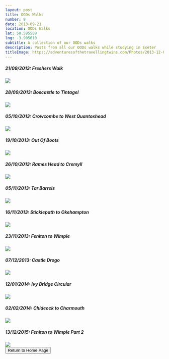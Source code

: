 ```yaml
---
layout: post
title: OODs Walks
number: 9
date: 2013-09-21
location: OODs Walks
lat: 50.595589
lng: -3.905610
subtitle: A collection of our OODs walks
description: Posts from all our OODs walks while studying in Exeter
titleImage: https://adventuresofthetravellingtwins.com/Photos/2013-12-07-CastleDrogo/4.jpg
---
```


<h5>21/09/2013: Freshers Walk</h5>
<a target="_blank" href="https://adventuresofthetravellingtwins.com/subposts/FresherWalk"><img src="https://lh3.googleusercontent.com/joHxznUAQIesKZrrVma9bbM1Y3VOL4-RX7l78SPE1bwTa9kU3bZ6IN53Z1EGkyH4BvLFM60U22crMbH5vaGyTDnHcxchOLhF1OadwbG7-GUDecv8_7XubcHzFiYy12WrsTdSLSlxFnE=w2400" class="image3"></a>

<h5>28/09/2013: Boscastle to Tintagel</h5>
<a target="_blank" href="https://adventuresofthetravellingtwins.com/subposts/BoscastleToTintagel"><img src="https://lh3.googleusercontent.com/65xIlLziGF7nI4eOs-IwysFdfUAzzoMrZ7_AWwW9QafKtOe3FdsX4j9RZgY1T8AdyMtzuQg_SAz9Hu9ZeAYd53N2_p3cZBlPekktti4DYrOSLGXxZ-Yg5G3dAYcrJ6MfmWLdez-5EMU=w2400" class="image3"></a>

<h5>05/10/2013: Crowcombe to West Quantoxhead</h5>
<a target="_blank" href="https://adventuresofthetravellingtwins.com/subposts/CrowcombeToWestQuantoxhead"><img src="https://lh3.googleusercontent.com/hakr6gi0Tp5ilEZVA7IAiqmEmmjkdWwpb_Sehi6TAHCfVZg_YA5c5Xca2AESo57ZTUpqpTpCU5wC9CO-shh1wrBX3NE89dYRsX4f54QtDi9Oviv7qKmPIi0O-FSjE8dKVITnDEvB3NM=w2400" class="image3"></a>

<h5>19/10/2013: Out Of Boots</h5>
<a target="_blank" href="https://adventuresofthetravellingtwins.com/subposts/OutOfBoots"><img src="https://lh3.googleusercontent.com/Ex0K_Ue431wDi6W_T1p7ljQYnR-SdgwOb7_b7nxDjtboIGjt4dAhpacTMi7VmsRPn3GKn_JAKqx-ReiUKUJQsWSFT92N7WUn-TUi3WxDrVQ2CVbropplZ0nTlZJFpMbkiSq9A7D4kIY=w2400" class="image3"></a>

<h5>26/10/2013: Rames Head to Cremyll</h5>
<a target="_blank" href="https://adventuresofthetravellingtwins.com/subposts/RamesHeadToCremyll"><img src="https://lh3.googleusercontent.com/8gU4earcQGu7O8s6QkuwSnxlzg7nzuC2tlIvib8zKRMKjYNpAz0k8RP39zUxybuczibjfFkbhrxcywhxGCxb1d4sOeVl94TZ_izwIzOZosimVIiT5sMDPWza1yWlDNexaAx2TDPbYXI=w2400" class="image3"></a>

<h5>05/11/2013: Tar Barrels</h5>
<a target="_blank" href="https://adventuresofthetravellingtwins.com/subposts/TarBarrels"><img src="https://lh3.googleusercontent.com/dYSOJdoC64r5vVGbMRakSVPSVQHu3bfs3xqjSqYmwbOP5mCYsfo0yTFWfpggJxjU0yEAiuQZgP1C6ahzjGedorN_ih3aG8NBcDgIItaQZbp0z_8USMfolHWKTz7ggxMndpKK5rGm3Q0=w2400" class="image3"></a>

<h5>16/11/2013: Sticklepath to Okehampton</h5>
<a target="_blank" href="https://adventuresofthetravellingtwins.com/subposts/SticklepathToOkehampton"><img src="https://lh3.googleusercontent.com/GLq0OmDY4RB1JUGnEVo1-A4vjED70-1WCmDcCTnxVrv0c-6dp0bk2Ems4z7zNlrPeXFjw0deeLd46lRg1rop3Y4azVi-u91xeVMDqxf_KPtpFxGvwfM7jgeX-buyv50HCYXO_aDZDJM=w2400" class="image3"></a>

<h5>23/11/2013:  Feniton to Wimple</h5>
<a target="_blank" href="https://adventuresofthetravellingtwins.com/subposts/FenitonToWimple"><img src="https://lh3.googleusercontent.com/vQoqxRDL1TykBC7oGTRnnA_8ifCHI_hu23-eaOjgZMOeK5RRbKw4oyIBKszq3yP1X9jrs58xUxyhJStkmz_I1SxPjMDvJhc5lVngdqFw6YH3XjZJbgZhVy6afSioSkDfP_jsoq7Bqxo=w2400" class="image3"></a>

<h5>07/12/2013: Castle Drogo</h5>
<a target="_blank" href="https://adventuresofthetravellingtwins.com/subposts/CastleDrogo"><img src="https://adventuresofthetravellingtwins.com/Photos/2013-12-07-CastleDrogo/4.jpg" class="image3"></a>

<h5>12/01/2014: Ivy Bridge Circular</h5>
<a target="_blank" href="https://adventuresofthetravellingtwins.com/subposts/IvyBridge"><img src="https://adventuresofthetravellingtwins.com/Photos/2014-01-12-IvyBridge/cover-min.JPG" class="image3"></a>

<h5>02/02/2014: Chideock to Charmouth</h5>
<a target="_blank" href="https://adventuresofthetravellingtwins.com/subposts/ChideockToCharmouth"><img src="https://adventuresofthetravellingtwins.com/Photos/2014-02-02-ChideockToCharmouth/cover-min.JPG" class="image3"></a>

<h5>13/12/2015:  Feniton to Wimple Part 2</h5>
<a target="_blank" href="https://adventuresofthetravellingtwins.com/subposts/FenitonToWimplePart2"><img src="https://adventuresofthetravellingtwins.com/Photos/2015-12-13-FenitonToWimplePart2/cover-min.jpg" class="image3"></a>

<div class="wrapper">
  <input type="button" class="button" value="Return to Home Page" onclick="self.close()">
</div>
